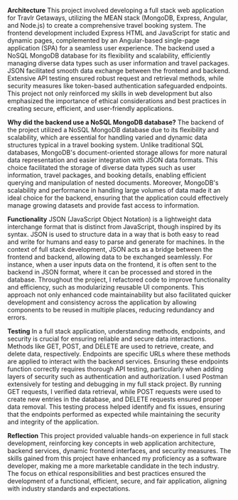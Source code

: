 **Architecture**
This project involved developing a full stack web application for Travlr Getaways, utilizing the MEAN stack (MongoDB, Express, Angular, and Node.js) to create a comprehensive travel booking system. The frontend development included Express HTML and JavaScript for static and dynamic pages, complemented by an Angular-based single-page application (SPA) for a seamless user experience. The backend used a NoSQL MongoDB database for its flexibility and scalability, efficiently managing diverse data types such as user information and travel packages. JSON facilitated smooth data exchange between the frontend and backend. Extensive API testing ensured robust request and retrieval methods, while security measures like token-based authentication safeguarded endpoints. This project not only reinforced my skills in web development but also emphasized the importance of ethical considerations and best practices in creating secure, efficient, and user-friendly applications.<br>

**Why did the backend use a NoSQL MongoDB database?**
The backend of the project utilized a NoSQL MongoDB database due to its flexibility and scalability, which are essential for handling varied and dynamic data structures typical in a travel booking system. Unlike traditional SQL databases, MongoDB's document-oriented storage allows for more natural data representation and easier integration with JSON data formats. This choice facilitated the storage of diverse data types such as user information, travel packages, and booking details, enabling efficient querying and manipulation of nested documents. Moreover, MongoDB's scalability and performance in handling large volumes of data made it an ideal choice for the backend, ensuring that the application could effectively manage growing datasets and provide fast access to information.

**Functionality**
JSON (JavaScript Object Notation) is a lightweight data interchange format that is distinct from JavaScript, though inspired by its syntax. JSON is used to structure data in a way that is both easy to read and write for humans and easy to parse and generate for machines. In the context of full stack development, JSON acts as a bridge between the frontend and backend, allowing data to be exchanged seamlessly. For instance, when a user inputs data on the frontend, it is often sent to the backend in JSON format, where it can be processed and stored in the database. Throughout the project, I refactored code to improve functionality and efficiency, such as modularizing reusable UI components. This approach not only enhanced code maintainability but also facilitated quicker development and consistency across the application by allowing components to be reused in multiple places, reducing redundancy and errors.

**Testing**
In a full stack application, understanding methods, endpoints, and security is crucial for ensuring reliable and secure data interactions. Methods like GET, POST, and DELETE are used to retrieve, create, and delete data, respectively. Endpoints are specific URLs where these methods are applied to interact with the backend services. Ensuring these endpoints function correctly requires thorough API testing, particularly when adding layers of security such as authentication and authorization. I used Postman extensively for testing and debugging in my full stack project. By running GET requests, I verified data retrieval, while POST requests were used to create new entries in the database, and DELETE requests ensured proper data removal. This testing process helped identify and fix issues, ensuring that the endpoints performed as expected while maintaining the security and integrity of the application.

**Reflection**
This project provided valuable hands-on experience in full stack development, reinforcing key concepts in web application architecture, backend services, dynamic frontend interfaces, and security measures. The skills gained from this project have enhanced my proficiency as a software developer, making me a more marketable candidate in the tech industry. The focus on ethical responsibilities and best practices ensured the development of a functional, efficient, secure, and fair application, aligning with industry standards and expectations.
